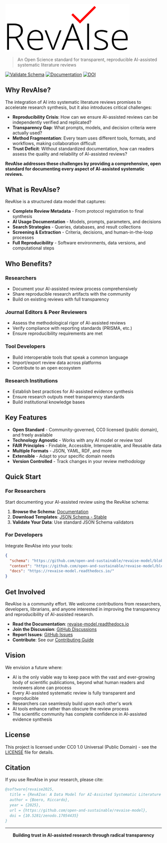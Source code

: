 <div align="left">
  <img src="images/logo_full.png" alt="# RevAIse" width="400">
</div>

> An Open Science standard for transparent, reproducible AI-assisted systematic literature reviews

[![Validate Schema](https://github.com/open-and-sustainable/revaise-model/actions/workflows/validate.yml/badge.svg)](https://github.com/open-and-sustainable/revaise-model/actions/workflows/validate.yml)
[![Documentation](https://readthedocs.org/projects/revaise-model/badge/?version=latest)](https://revaise-model.readthedocs.io/en/latest/?badge=latest)
[![DOI](https://zenodo.org/badge/DOI/10.5281/zenodo.17054435.svg)](https://doi.org/10.5281/zenodo.17054435)

## Why RevAIse?

The integration of AI into systematic literature reviews promises to accelerate research synthesis, but it also introduces critical challenges:

- **Reproducibility Crisis**: How can we ensure AI-assisted reviews can be independently verified and replicated?
- **Transparency Gap**: What prompts, models, and decision criteria were actually used?
- **Method Fragmentation**: Every team uses different tools, formats, and workflows, making collaboration difficult
- **Trust Deficit**: Without standardized documentation, how can readers assess the quality and reliability of AI-assisted reviews?

**RevAIse addresses these challenges by providing a comprehensive, open standard for documenting every aspect of AI-assisted systematic reviews.**

## What is RevAIse?

RevAIse is a structured data model that captures:

- **Complete Review Metadata** - From protocol registration to final synthesis
- **AI Usage Documentation** - Models, prompts, parameters, and decisions
- **Search Strategies** - Queries, databases, and result collections
- **Screening & Extraction** - Criteria, decisions, and human-in-the-loop processes
- **Full Reproducibility** - Software environments, data versions, and computational steps

## Who Benefits?

### Researchers
- Document your AI-assisted review process comprehensively
- Share reproducible research artifacts with the community
- Build on existing reviews with full transparency

### Journal Editors & Peer Reviewers
- Assess the methodological rigor of AI-assisted reviews
- Verify compliance with reporting standards (PRISMA, etc.)
- Ensure reproducibility requirements are met

### Tool Developers
- Build interoperable tools that speak a common language
- Import/export review data across platforms
- Contribute to an open ecosystem

### Research Institutions
- Establish best practices for AI-assisted evidence synthesis
- Ensure research outputs meet transparency standards
- Build institutional knowledge bases

## Key Features

- **Open Standard** - Community-governed, CC0 licensed (public domain), and freely available
- **Technology Agnostic** - Works with any AI model or review tool
- **FAIR Principles** - Findable, Accessible, Interoperable, and Reusable data
- **Multiple Formats** - JSON, YAML, RDF, and more
- **Extensible** - Adapt to your specific domain needs
- **Version Controlled** - Track changes in your review methodology

## Quick Start

### For Researchers
Start documenting your AI-assisted review using the RevAIse schema:

1. **Browse the Schema**: [Documentation](https://revaise-model.readthedocs.io/)
2. **Download Templates**: [JSON Schema - Stable](https://revaise-model.readthedocs.io/en/stable/api/revaise.schema.json)
3. **Validate Your Data**: Use standard JSON Schema validators

### For Developers
Integrate RevAIse into your tools:

```json
{
  "schema": "https://github.com/open-and-sustainable/revaise-model/blob/main/schema/revaise.yaml",
  "context": "https://github.com/open-and-sustainable/revaise-model/blob/main/schema/",
  "docs": "https://revaise-model.readthedocs.io/"
}
```

## Get Involved

RevAIse is a community effort. We welcome contributions from researchers, developers, librarians, and anyone interested in improving the transparency and reproducibility of AI-assisted research.

- **Read the Documentation**: [revaise-model.readthedocs.io](https://revaise-model.readthedocs.io/)
- **Join the Discussion**: [GitHub Discussions](https://github.com/open-and-sustainable/revaise-model/discussions)
- **Report Issues**: [GitHub Issues](https://github.com/open-and-sustainable/revaise-model/issues)
- **Contribute**: See our [Contributing Guide](CONTRIBUTING.md)

## Vision

We envision a future where:

- AI is the only viable way to keep pace with the vast and ever-growing body of scientific publications, beyond what human readers and reviewers alone can process
- Every AI-assisted systematic review is fully transparent and reproducible
- Researchers can seamlessly build upon each other's work
- AI tools enhance rather than obscure the review process
- The scientific community has complete confidence in AI-assisted evidence synthesis

## License

This project is licensed under CC0 1.0 Universal (Public Domain) - see the [LICENSE](LICENSE) file for details.

## Citation

If you use RevAIse in your research, please cite:

```bibtex
@software{revaise2025,
  title = {RevAIse: A Data Model for AI-Assisted Systematic Literature Reviews},
  author = {Boero, Riccardo},
  year = {2025},
  url = {https://github.com/open-and-sustainable/revaise-model},
  doi = {10.5281/zenodo.17054435}
}
```

---

<p align="center">
  <strong>Building trust in AI-assisted research through radical transparency</strong>
</p>

